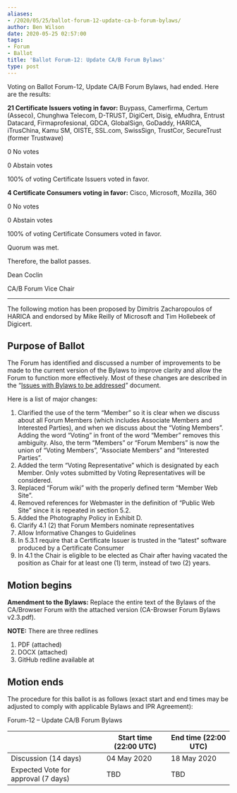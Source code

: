 ```yaml
---
aliases:
- /2020/05/25/ballot-forum-12-update-ca-b-forum-bylaws/
author: Ben Wilson
date: 2020-05-25 02:57:00
tags:
- Forum
- Ballot
title: 'Ballot Forum-12: Update CA/B Forum Bylaws'
type: post
---
```


Voting on Ballot Forum-12, Update CA/B Forum Bylaws, had ended. Here are the results:

**21 Certificate Issuers voting in favor:** Buypass, Camerfirma, Certum (Asseco), Chunghwa Telecom, D-TRUST, DigiCert, Disig, eMudhra, Entrust Datacard, Firmaprofesional, GDCA, GlobalSign, GoDaddy, HARICA, iTrusChina, Kamu SM, OISTE, SSL.com, SwissSign, TrustCor, SecureTrust (former Trustwave)

0 No votes

0 Abstain votes

100% of voting Certificate Issuers voted in favor.

**4 Certificate Consumers voting in favor:** Cisco, Microsoft, Mozilla, 360

0 No votes

0 Abstain votes

100% of voting Certificate Consumers voted in favor.

Quorum was met.

Therefore, the ballot passes.

Dean Coclin

CA/B Forum Vice Chair

______________________________________________________________________

The following motion has been proposed by Dimitris Zacharopoulos of HARICA and endorsed by Mike Reilly of Microsoft and Tim Hollebeek of Digicert.

## Purpose of Ballot[][1]

The Forum has identified and discussed a number of improvements to be made to the current version of the Bylaws to improve clarity and allow the Forum to function more effectively. Most of these changes are described in the “[Issues with Bylaws to be addressed][2]” document.

Here is a list of major changes:

1. Clarified the use of the term “Member” so it is clear when we discuss about all Forum Members (which includes Associate Members and Interested Parties), and when we discuss about the “Voting Members”. Adding the word “Voting” in front of the word “Member” removes this ambiguity. Also, the term “Members” or “Forum Members” is now the union of “Voting Members”, “Associate Members” and “Interested Parties”.
1. Added the term “Voting Representative” which is designated by each Member. Only votes submitted by Voting Representatives will be considered.
1. Replaced “Forum wiki” with the properly defined term “Member Web Site”.
1. Removed references for Webmaster in the definition of “Public Web Site” since it is repeated in section 5.2.
1. Added the Photography Policy in Exhibit D.
1. Clarify 4.1 (2) that Forum Members nominate representatives
1. Allow Informative Changes to Guidelines
1. In 5.3.1 require that a Certificate Issuer is trusted in the “latest” software produced by a Certificate Consumer
1. In 4.1 the Chair is eligible to be elected as Chair after having vacated the position as Chair for at least one (1) term, instead of two (2) years.

## Motion begins

**Amendment to the Bylaws:** Replace the entire text of the Bylaws of the CA/Browser Forum with the attached version (CA-Browser Forum Bylaws v2.3.pdf).

**NOTE:** There are three redlines  

1. PDF (attached)
1. DOCX (attached)
1. GitHub redline available at

## Motion ends

The procedure for this ballot is as follows (exact start and end times may be adjusted to comply with applicable Bylaws and IPR Agreement):

Forum-12 – Update CA/B Forum Bylaws

|                                     | Start time (22:00 UTC) | End time (22:00 UTC) |
| ----------------------------------- | ---------------------- | -------------------- |
| Discussion (14 days)                | 04 May 2020            | 18 May 2020          |
| Expected Vote for approval (7 days) | TBD                    | TBD                  |

[1]: https://wiki.cabforum.org/forum-12_-_update_cab_forum_bylaws_to_version_2.3#purpose_of_ballot
[2]: https://docs.google.com/document/d/1EtrIy3F5cPge0_M-C8J6fe72KcVI8H5Q_2S6S31ynU0
